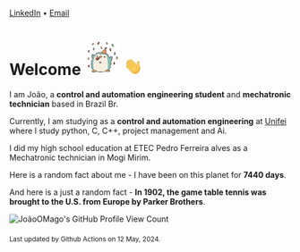 [LinkedIn](https://www.linkedin.com/in/joão-pedro-gozzoli-b95641301/) &bull;
[Email](joaopedrogozzoli@gmail.com)

# Welcome <img src="happy.gif" height="64px" /> <img src="wave.gif" height="32px" />

I am João, a  **control and automation engineering student** and **mechatronic technician** based in Brazil Br.

Currently, I am studying as a **control and automation engineering** at [Unifei](https://unifei.edu.br) where I study python, C, C++, project management and Ai.

I did my high school education at ETEC Pedro Ferreira alves as a Mechatronic technician in Mogi Mirim.

Here is a random fact about me - I have been on this planet for **7440 days**.

And here is a just a random fact -  **In 1902, the game table tennis was brought to the U.S. from Europe by Parker Brothers**.

![JoãoOMago's GitHub Profile View Count](https://komarev.com/ghpvc/?username=JoaoOMago)

<sub>Last updated by Github Actions on 12 May, 2024.</sub>
